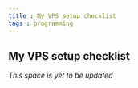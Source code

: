```yaml
---
title : My VPS setup checklist
tags : programming
---
```

## My VPS setup checklist

_This space is yet to be updated_

